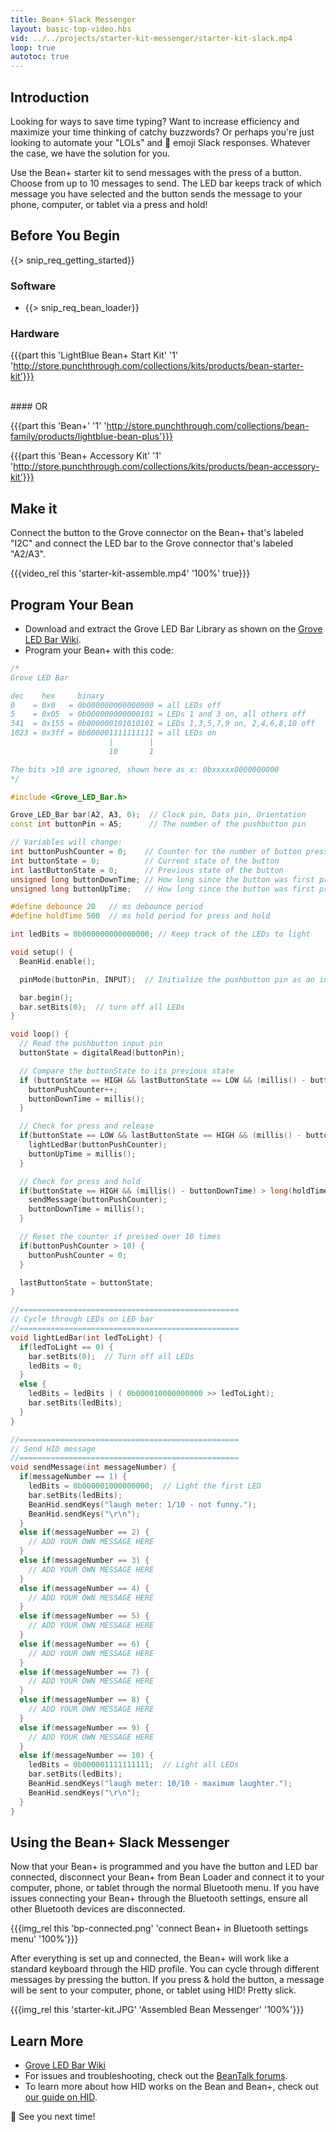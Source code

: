 ```yaml
---
title: Bean+ Slack Messenger
layout: basic-top-video.hbs
vid: ../../projects/starter-kit-messenger/starter-kit-slack.mp4
loop: true
autotoc: true
---
```


## Introduction

Looking for ways to save time typing? Want to increase efficiency and maximize your time thinking of catchy buzzwords? Or perhaps you're just looking to automate your "LOLs" and 😬 emoji Slack responses. Whatever the case, we have the solution for you.

Use the Bean+ starter kit to send messages with the press of a button. Choose from up to 10 messages to send. The LED bar keeps track of which message you have selected and the button sends the message to your phone, computer, or tablet via a press and hold!

## Before You Begin

{{> snip_req_getting_started}}

### Software

* {{> snip_req_bean_loader}}

### Hardware

{{{part this 'LightBlue Bean+ Start Kit' '1' 'http://store.punchthrough.com/collections/kits/products/bean-starter-kit'}}}

<br>
#### OR

{{{part this 'Bean+' '1' 'http://store.punchthrough.com/collections/bean-family/products/lightblue-bean-plus'}}}

{{{part this 'Bean+ Accessory Kit' '1' 'http://store.punchthrough.com/collections/kits/products/bean-accessory-kit'}}}

## Make it

Connect the button to the Grove connector on the Bean+ that's labeled "I2C" and connect the LED bar to the Grove connector that's labeled "A2/A3".

{{{video_rel this 'starter-kit-assemble.mp4' '100%' true}}}

## Program Your Bean

* Download and extract the Grove LED Bar Library as shown on the [Grove LED Bar Wiki](http://wiki.seeed.cc/Grove-LED_Bar).
* Program your Bean+ with this code:

```cpp
/*
Grove LED Bar

dec    hex     binary
0    = 0x0   = 0b000000000000000 = all LEDs off
5    = 0x05  = 0b000000000000101 = LEDs 1 and 3 on, all others off
341  = 0x155 = 0b000000101010101 = LEDs 1,3,5,7,9 on, 2,4,6,8,10 off
1023 = 0x3ff = 0b000001111111111 = all LEDs on
                      |        |
                      10       1

The bits >10 are ignored, shown here as x: 0bxxxxx0000000000
*/

#include <Grove_LED_Bar.h>

Grove_LED_Bar bar(A2, A3, 0);  // Clock pin, Data pin, Orientation
const int buttonPin = A5;      // The number of the pushbutton pin

// Variables will change:
int buttonPushCounter = 0;    // Counter for the number of button presses
int buttonState = 0;          // Current state of the button
int lastButtonState = 0;      // Previous state of the button
unsigned long buttonDownTime; // How long since the button was first pressed 
unsigned long buttonUpTime;   // How long since the button was first pressed 

#define debounce 20   // ms debounce period
#define holdTime 500  // ms hold period for press and hold

int ledBits = 0b000000000000000; // Keep track of the LEDs to light

void setup() {
  BeanHid.enable();

  pinMode(buttonPin, INPUT);  // Initialize the pushbutton pin as an input

  bar.begin();
  bar.setBits(0);  // turn off all LEDs
}

void loop() {
  // Read the pushbutton input pin
  buttonState = digitalRead(buttonPin);

  // Compare the buttonState to its previous state
  if (buttonState == HIGH && lastButtonState == LOW && (millis() - buttonUpTime) > long(debounce)) {
    buttonPushCounter++;
    buttonDownTime = millis();
  }

  // Check for press and release
  if(buttonState == LOW && lastButtonState == HIGH && (millis() - buttonDownTime) > long(debounce)) {
    lightLedBar(buttonPushCounter);
    buttonUpTime = millis();
  }

  // Check for press and hold
  if(buttonState == HIGH && (millis() - buttonDownTime) > long(holdTime)) {
    sendMessage(buttonPushCounter);
    buttonDownTime = millis();
  }

  // Reset the counter if pressed over 10 times
  if(buttonPushCounter > 10) {
    buttonPushCounter = 0; 
  }

  lastButtonState = buttonState;
}

//=================================================
// Cycle through LEDs on LED bar
//=================================================
void lightLedBar(int ledToLight) {
  if(ledToLight == 0) {
    bar.setBits(0);  // Turn off all LEDs
    ledBits = 0;
  }
  else {
    ledBits = ledBits | ( 0b000010000000000 >> ledToLight);
    bar.setBits(ledBits);
  }
}

//=================================================
// Send HID message
//=================================================      
void sendMessage(int messageNumber) {
  if(messageNumber == 1) {
    ledBits = 0b000001000000000;  // Light the first LED
    bar.setBits(ledBits); 
    BeanHid.sendKeys("laugh meter: 1/10 - not funny.");
    BeanHid.sendKeys("\r\n");
  }
  else if(messageNumber == 2) {
    // ADD YOUR OWN MESSAGE HERE
  }
  else if(messageNumber == 3) {
    // ADD YOUR OWN MESSAGE HERE
  }
  else if(messageNumber == 4) {
    // ADD YOUR OWN MESSAGE HERE
  }
  else if(messageNumber == 5) {
    // ADD YOUR OWN MESSAGE HERE
  }
  else if(messageNumber == 6) {
    // ADD YOUR OWN MESSAGE HERE
  }
  else if(messageNumber == 7) {
    // ADD YOUR OWN MESSAGE HERE
  }
  else if(messageNumber == 8) {
    // ADD YOUR OWN MESSAGE HERE
  }
  else if(messageNumber == 9) {
    // ADD YOUR OWN MESSAGE HERE
  }
  else if(messageNumber == 10) {
    ledBits = 0b000001111111111;  // Light all LEDs
    bar.setBits(ledBits); 
    BeanHid.sendKeys("laugh meter: 10/10 - maximum laughter.");
    BeanHid.sendKeys("\r\n");
  }
}
```

## Using the Bean+ Slack Messenger

Now that your Bean+ is programmed and you have the button and LED bar connected, disconnect your Bean+ from Bean Loader and connect it to your computer, phone, or tablet through the normal Bluetooth menu. If you have issues connecting your Bean+ through the Bluetooth settings, ensure all other Bluetooth devices are disconnected.

{{{img_rel this 'bp-connected.png' 'connect Bean+ in Bluetooth settings menu' '100%'}}}

After everything is set up and connected, the Bean+ will work like a standard keyboard through the HID profile. You can cycle through different messages by pressing the button. If you press & hold the button, a message will be sent to your computer, phone, or tablet using HID! Pretty slick.

{{{img_rel this 'starter-kit.JPG' 'Assembled Bean Messenger' '100%'}}}

## Learn More
* [Grove LED Bar Wiki](http://wiki.seeed.cc/Grove-LED_Bar/)
* For issues and troubleshooting, check out the [BeanTalk forums](http://beantalk.punchthrough.com/).
* To learn more about how HID works on the Bean and Bean+, check out [our guide on HID]({{relativeRoot}}guides/features/hid).

😬 See you next time!
